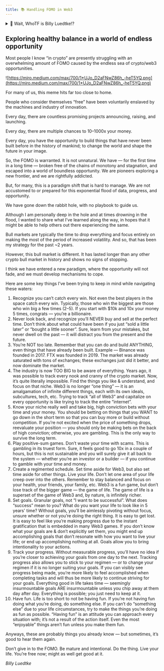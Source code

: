 ```yaml
---
title: 📚 Handling FOMO in Web3
---
```


<details>
<summary>🤔 Wait, WhoTF is Billy Luedtke!?</summary>
<br />

Poorly formed/communicated thoughts regarding questionable topics | 30 minutes everyday

[Billy Luedtke on Medium](https://medium.com/@billyluedtke)

</details>
<p></p>


## Exploring healthy balance in a world of endless opportunity

Most people I know “in crypto” are presently struggling with an overwhelming amount of FOMO caused by the endless sea of crypto/web3 opportunities.

![https://miro.medium.com/max/700/1*UJo_D2aFNwZ86h_-heT5YQ.png](https://miro.medium.com/max/700/1*UJo_D2aFNwZ86h_-heT5YQ.png)

For many of us, this meme hits far too close to home.

People who consider themselves “free” have been voluntarily enslaved by the machines and industry of innovation.

Every day, there are countless promising projects announcing, raising, and launching.

Every day, there are multiple chances to 10–1000x your money.

Every day, you have the opportunity to build things that have never been built before in the history of mankind; to change the world and shape the future in your image.

So, the FOMO is warranted. It is not unnatural. We have — for the first time in a long time — broken free of the chains of monotony and stagnation, and escaped into a world of boundless opportunity. We are pioneers exploring a new frontier, and we are rightfully addicted.

But, for many, this is a paradigm shift that is hard to manage. We are not accustomed to or prepared for this exponential flood of data, progress, and opportunity.

We have gone down the rabbit hole, with no playbook to guide us.

Although I am personally deep in the hole and at times drowning in the flood, I wanted to share what I’ve learned along the way, in hopes that it might be able to help others out there experiencing the same.

Bull markets are typically the time to drop everything and focus entirely on making the most of the period of increased volatility. And so, that has been my strategy for the past ~2 years.

However, this bull market is different. It has lasted longer than any other crypto bull market in history and shows no signs of stopping.

I think we have entered a new paradigm, where the opportunity will not fade, and we must develop mechanisms to cope.

Here are some key things I’ve been trying to keep in mind while navigating these waters:

1. Recognize you can’t catch every win. Not even the best players in the space catch every win. Typically, those who win the biggest are those who win big a few times (2–5). If you start with $10k and 10x your money 5 times, congrats — you’re a billionaire.
2. Never look back, and recognize you’ll NEVER buy and sell at the perfect time. Don’t think about what could have been if you just “sold a little later” or “bought a little sooner”. Sure, learn from your mistakes, but never dwell on the past — it will distract you from the present and the
future.
3. You’re NOT too late. Remember that you can do and build ANYTHING, even things that have already been built. Example — Binance was founded in 2017. FTX was founded in 2019. The market was already saturated with tons of exchanges; these exchanges just did it better, and now dominate the market.
4. The industry is now TOO BIG to be aware of everything. Years ago, it was possible to track every nook and cranny of the crypto market. Now, it’s quite literally impossible. Find the things you like & understand, and focus on that niche. Web3 is no longer “one thing” — it is an
amalgamation of infinite different things, each with its own ideals, subcultures, tech, etc. Trying to track “all of Web3” and capitalize on every opportunity is like trying to track the entire “internet”.
5. Know your niche really well and take big, high conviction bets with your time and your money. You should be betting on things that you WANT to go down in the short term so that you can buy more or build without competition. If you’re not excited when the price of something drops,
reevaluate your position — you should only be making bets on the back of high conviction; otherwise, you are gambling. This is the only way to survive the long term.
6. Play positive-sum games. Don’t waste your time with scams. This is gambling in its truest form. Sure, it feels good to go 10x in a couple of hours, but this is not sustainable and you will surely give it all back to the system — whether you’re an investor or a builder — if you continue to
gamble with your time and money.
7. Create a regimented schedule. Set time aside for Web3, but also set time aside for other things. Live your life. Don’t let one area of your life creep over into the others. Remember to stay balanced and focus on your health, your friends, your family, etc. Web3 is a fun game, but don’t
lose track of the bigger game — the game of life. The game of life is a superset of the game of Web3 and, by nature, is infinitely richer.
8. Set goals. Granular goals, not “I want to be successful”. What does “success” mean to you? What do you want your life to look like in 5 years' time? Without goals, you’ll be aimlessly pivoting without focus, unsure whether or not you’re doing the right thing. It is easy to get
lost. It is easy to feel like you’re making progress due to the instant gratification that is embedded in many Web3 games. If you don’t know what your goals are & don’t explicitly set them, you might end up accomplishing goals that don’t resonate with how you want to live your
life; or end up accomplishing nothing at all. Goals allow you to bring intentionality to your actions.
9. Track your progress. Without measurable progress, you’ll have no idea if you’re closer to achieving your goals from one day to the next. Tracking progress also allows you to stick to your regimen — or to change your regimen if it is no longer suiting your goals. If you can visibly see
progress being made, you’re more likely to feel accomplished when completing tasks and will thus be more likely to continue striving for your goals. Everything good in life takes time — seemingly insurmountable goals ARE insurmountable unless you chip away at them day after day. Everything is possible; you just need to keep at it.
10. Have fun. Life is too short to not be having fun. If you’re not having fun doing what you’re doing, do something else. If you can’t do “something else” due to your life circumstances, try to make the things you’re doing as fun as possible. “Having fun” is an attitude you can approach
every situation with; it’s not a result of the action itself. Even the most “enjoyable” things aren’t fun unless you make them fun.

Anyways, these are probably things you already know — but sometimes, it’s good to hear them again.

Don’t  give in to the FOMO. Be mature and intentional. Do the thing. Live your  life. You’re free now; might as well get good at it.

*Billy Luedtke*
